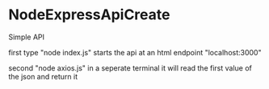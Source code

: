 # NodeExpressApiCreate
Simple API 

first type "node index.js" starts the api at an html endpoint "localhost:3000"

second "node axios.js" in a seperate terminal it will read the first value of the json and return it
